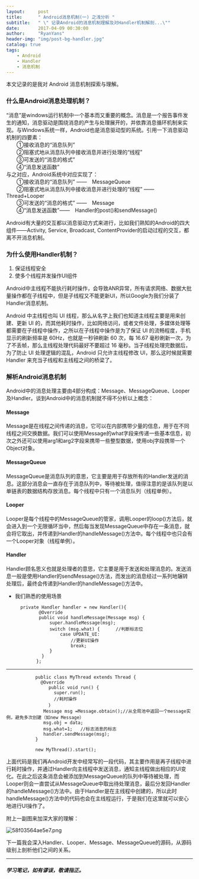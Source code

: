 ```yaml
---
layout:     post
title:      " Android消息机制(一) 之浅分析 "
subtitle:   " \" 记录Android的消息机制理解及对Handler机制解剖...\""
date:       2017-04-09 00:30:00
author:     "RyanYans"
header-img: "img/post-bg-handler.jpg"
catalog: true
tags:
    - Android
    - Handler
    - 消息机制
---
```


本文记录的是我对 Android 消息机制探索与理解。


### 什么是Android消息处理机制？

“消息”是windows运行机制中一个基本而又重要的概念。消息是一个报告事件发生的通知，消息驱动是围绕消息的产生与处理展开的，并依靠消息循环机制来实现。与Windows系统一样，Android也是消息驱动型的系统。引用一下消息驱动机制的四要素：  
  ①接收消息的“消息队列”  
  ②阻塞式地从消息队列中接收消息并进行处理的“线程”  
  ③可发送的“消息的格式”  
  ④“消息发送函数”  
与之对应，Android系统中对应实现了：  
  ①接收消息的“消息队列” ——　MessageQueue  
  ②阻塞式地从消息队列中接收消息并进行处理的“线程” ——　Thread+Looper  
  ③可发送的“消息的格式” ——　Message  
  ④“消息发送函数”——　Handler的post()和sendMessage()  

Android有大量的交互都以消息驱动方式来进行，比如我们熟知的Android的四大组件——Activity, Service, Broadcast, ContentProvider的启动过程的交互，都离不开消息机制。  

### 为什么使用Handler机制？

1. 保证线程安全  
2. 使多个线程并发操作UI组件

Android中主线程不能执行耗时操作，会导致ANR异常，所有请求网络、数据大批量操作都在子线程中，但是子线程又不能更新UI，所以Google为我们分装了Handler消息机制。

Android 中主线程也叫 UI 线程，那么从名字上我们也知道主线程主要是用来创建、更新 UI 的，而其他耗时操作，比如网络访问，或者文件处理，多媒体处理等都需要在子线程中操作，之所以在子线程中操作是为了保证 UI 的流畅程度，手机显示的刷新频率是 60Hz，也就是一秒钟刷新 60 次，每 16.67 毫秒刷新一次，为了不丢帧，那么主线程处理代码最好不要超过 16 毫秒。当子线程处理完数据后，为了防止 UI 处理逻辑的混乱，Android 只允许主线程修改 UI，那么这时候就需要 Handler 来充当子线程和主线程之间的桥梁了。

### 解析Android消息机制

Android中的消息处理主要由4部分构成：Message、MessageQueue、Looper及Handler。谈到Android中的消息机制就不得不分析以上概念：

#### Message

Message是在线程之间传递的消息，它可以在内部携带少量的信息，用于在不同线程之间交换数据。我们可以使用Message的what字段来传递一些基本信息，初次之外还可以使用arg1和arg2字段来携带一些整型数据，使用obj字段携带一个Object对象。

#### MessageQueue

MessageQueue是消息队列的意思，它主要是用于存放所有的Handler发送的消息。这部分消息会一直存在于消息队列中，等待被处理，值得注意的是该队列是以单链表的数据结构存放消息。每个线程中只有一个消息队列（线程单例）。

#### Looper

Looper是每个线程中的MessageQueue的管家，调用Looper的loop()方法后，就会进入到一个无限循环当中，然后每当发现MessageQueue中存在一条消息，就会将它取出，并传递到Handler的handleMessage()方法中。每个线程中也只会有一个Looper对象（线程单例）。

#### Handler

Handler顾名思义也就是处理者的意思，它主要是用于发送和处理消息的。发送消息一般是使用Handler的sendMessage()方法，而发出的消息经过一系列地辗转处理后，最终会传递到Handler的handleMessage()方法中。

* 我们熟悉的使用场景

		private Handler handler = new Handler(){
		       @Override
		       public void handleMessage(Message msg) {
		           super.handleMessage(msg);
		           switch (msg.what) {      //判断标志位
		               case UPDATE_UI:
		                   //更新UI操作
		                   break;
		           }
		        }
		      };

---

		       public class MyThread extends Thread {
		         @Override
		            public void run() {
		              super.run();
		              //耗时操作
		            ｝
		          Message msg =Message.obtain();//从全局池中返回一个message实例，避免多次创建（如new Message）
		          msg.obj = data;
		          msg.what=1;   //标志消息的标志
		          handler.sendMessage(msg);
		       }
		
		       new MyThread().start();

上面代码是我们再Android开发中经常写的一段代码，其主要作用是再子线程中进行耗时操作，并通过Handler向主线程中发送消息，通知主线程做出相应的UI变化。在此之后这条消息会被添加到MessageQueue的队列中等待被处理，而Looper则会一直尝试从MessageQueue中取出待处理消息，最后分发回Handler的handleMessage()方法中。由于Handler是在主线程中创建的，所以此时handleMessage()方法中的代码也会在主线程运行，于是我们在这里就可以安心地进行UI操作了。

附上一副图来加深大家的理解：

![58f03564ae5e7.png](https://ooo.0o0.ooo/2017/04/14/58f037f4f25c9.png)

下一篇我会深入Handler、Looper、Message、MessageQueue的源码，从源码级别上剖析他们之间的关系。

----------  

##### 学习笔记，如有谬误，敬请指正。
